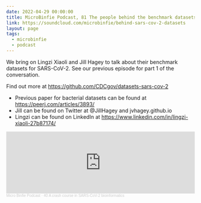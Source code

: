 ```yaml
---
date: 2022-04-29 00:00:00
title: MicroBinfie Podcast, 81 The people behind the benchmark datasets for SARS-CoV-2
link: https://soundcloud.com/microbinfie/behind-sars-cov-2-datasets
layout: page
tags:
  - microbinfie
  - podcast
---
```


We bring on Lingzi Xiaoli and Jill Hagey to talk about their benchmark
datasets for SARS-CoV-2. See our previous episode for part 1 of the conversation.

Find out more at https://github.com/CDCgov/datasets-sars-cov-2

- Previous paper for bacterial datasets can be found at https://peerj.com/articles/3893/
- Jill can be found on Twitter at @JillHagey and jvhagey.github.io
- Lingzi can be found on LinkedIn at https://www.linkedin.com/in/lingzi-xiaoli-27b87174/

<iframe width="100%" height="166" scrolling="no" frameborder="no" allow="autoplay" src="https://w.soundcloud.com/player/?url=https%3A//api.soundcloud.com/tracks/1199120434&color=%23ff5500&auto_play=false&hide_related=false&show_comments=true&show_user=true&show_reposts=false&show_teaser=false"></iframe><div style="font-size: 10px; color: #cccccc;line-break: anywhere;word-break: normal;overflow: hidden;white-space: nowrap;text-overflow: ellipsis; font-family: Interstate,Lucida Grande,Lucida Sans Unicode,Lucida Sans,Garuda,Verdana,Tahoma,sans-serif;font-weight: 100;"><a href="https://soundcloud.com/microbinfie" title="Micro Binfie Podcast" target="_blank" style="color: #cccccc; text-decoration: none;">Micro Binfie Podcast</a> · <a href="https://soundcloud.com/microbinfie/40-a-crash-course-in-sars-cov-2-bioinformatics" title="81 The people behind the benchmark datasets for SARS-CoV-2" target="_blank" style="color: #cccccc; text-decoration: none;">40 A crash course in SARS-CoV-2 bioinformatics</a></div>

